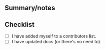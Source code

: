 <!---
Thank you very much for contributing to the project by making this PR.

Before you submit please make sure to verify all of the points below.
-->

## Summary/notes

<!---
Please provide short summary or notes for the changes if applicable.
You are free to remove this section, if the title is self-descriptive.
-->

## Checklist

* [ ] I have added myself to a contributors list.
* [ ] I have updated docs (or there's no need to).
